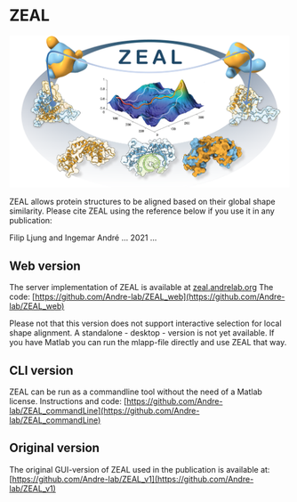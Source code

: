 # ZEAL
![ZEAL graphical abstract](https://github.com/Andre-lab/ZEAL/blob/main/graphicalAbstract_web.png)

ZEAL allows protein structures to be aligned based on their global shape similarity. Please cite ZEAL using the reference below if you use it in any publication:

Filip Ljung and Ingemar André ... 2021 ...


## Web version
The server implementation of ZEAL is available at [zeal.andrelab.org](zeal.andrelab.org)
The code: [https://github.com/Andre-lab/ZEAL_web](https://github.com/Andre-lab/ZEAL_web)

Please not that this version does not support interactive selection for local shape alignment. A standalone - desktop - version is not yet available. If you have Matlab you can run the mlapp-file directly and use ZEAL that way. 

## CLI version
ZEAL can be run as a commandline tool without the need of a Matlab license. 
Instructions and code: [https://github.com/Andre-lab/ZEAL_commandLine](https://github.com/Andre-lab/ZEAL_commandLine)

## Original version 
The original GUI-version of ZEAL used in the publication is available at: 
[https://github.com/Andre-lab/ZEAL_v1](https://github.com/Andre-lab/ZEAL_v1)

